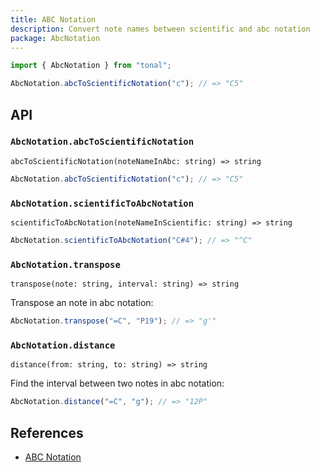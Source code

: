 ```yaml
---
title: ABC Notation
description: Convert note names between scientific and abc notation
package: AbcNotation
---
```


```js
import { AbcNotation } from "tonal";

AbcNotation.abcToScientificNotation("c"); // => "C5"
```

## API

### `AbcNotation.abcToScientificNotation`

`abcToScientificNotation(noteNameInAbc: string) => string`

```js
AbcNotation.abcToScientificNotation("c"); // => "C5"
```

### `AbcNotation.scientificToAbcNotation`

`scientificToAbcNotation(noteNameInScientific: string) => string`

```js
AbcNotation.scientificToAbcNotation("C#4"); // => "^C"
```

### `AbcNotation.transpose`

`transpose(note: string, interval: string) => string`

Transpose an note in abc notation:

```js
AbcNotation.transpose("=C", "P19"); // => "g'"
```

### `AbcNotation.distance`

`distance(from: string, to: string) => string`

Find the interval between two notes in abc notation:

```js
AbcNotation.distance("=C", "g"); // => "12P"
```

## References

- [ABC Notation](https://en.wikipedia.org/wiki/ABC_notation)
